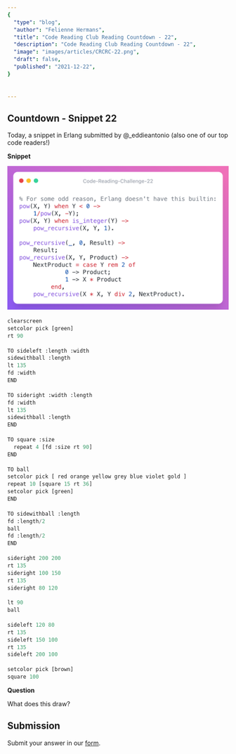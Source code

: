```yaml
---
{
  "type": "blog",
  "author": "Felienne Hermans",
  "title": "Code Reading Club Reading Countdown - 22",
  "description": "Code Reading Club Reading Countdown - 22",
  "image": "images/articles/CRCRC-22.png",
  "draft": false,
  "published": "2021-12-22",
}


---
```




## Countdown - Snippet 22

Today, a snippet in Erlang submitted by @_eddieantonio (also one of our top code readers!)

**Snippet**

![CRCRC-22](/images/articles/CRCRC-22.png)


```python
clearscreen
setcolor pick [green]
rt 90

TO sideleft :length :width
sidewithball :length
lt 135
fd :width
END

TO sideright :width :length 
fd :width
lt 135
sidewithball :length
END

TO square :size
  repeat 4 [fd :size rt 90]
END

TO ball
setcolor pick [ red orange yellow grey blue violet gold ]
repeat 10 [square 15 rt 36]
setcolor pick [green]
END

TO sidewithball :length
fd :length/2
ball
fd :length/2
END

sideright 200 200
rt 135
sideright 100 150
rt 135
sideright 80 120

lt 90
ball

sideleft 120 80
rt 135
sideleft 150 100
rt 135
sideleft 200 100

setcolor pick [brown]
square 100
```

**Question**

What does this draw? 

## Submission

Submit your answer in our [form](https://forms.gle/241ak22gMu1fRada6).